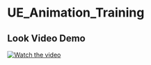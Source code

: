 # UE_Animation_Training
## Look Video Demo
[![Watch the video](https://cdn.gtricks.com/2017/09/YouTube-Logo.png)](https://youtu.be/IEHIK-ETzWc)

